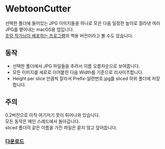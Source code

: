 # WebtoonCutter
선택한 폴더에 들어있는 JPG 이미지들을 하나로 모은 다음 일정한 높이로 잘라낸 여러 JPG를 뱉어내는 macOS용 앱입니다.  
[호랑 작가님이 배포하는 프로그램](https://studiohorang.blog.me/120130841009)의 맥용 버전이라고 볼 수도 있습니다.  

## 동작
 - 선택한 폴더에서 JPG 파일들을 추려서 이름 오름차순으로 보여줍니다.
 - 모든 이미지를 세로로 이어붙힌 다음 Width를 기준으로 리사이즈합니다.
 - Height per slice 만큼씩 잘라서 Prefix-일련번호.jpg를 sliced 하위 폴더에 저장합니다.

## 주의
0.2버전으로 아직 여기저기 못이 튀어나와 있습니다.  
모든 동작은 메인 스레드에서 돌아갑니다.  
sliced 폴더의 같은 이름을 가진 파일은 묻지 않고 덮어씁니다.  

### [다운로드](https://mediaetc.s3.amazonaws.com/WebtoonCutter.zip)